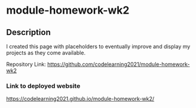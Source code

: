 # module-homework-wk2

## Description
I created this page with placeholders to eventually improve and display my projects as they come available.

Repository Link: https://github.com/codelearning2021/module-homework-wk2

### Link to deployed website

https://codelearning2021.github.io/module-homework-wk2/